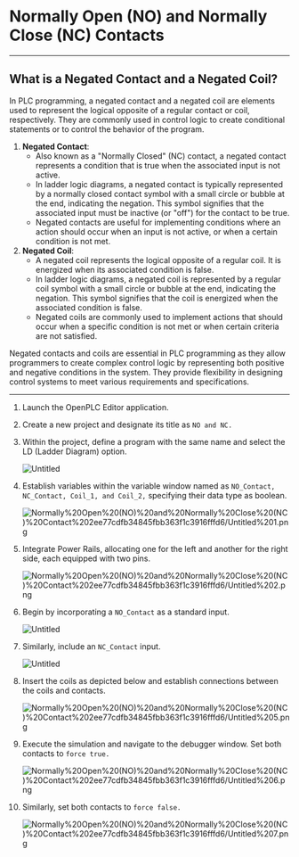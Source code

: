 # Normally Open (NO) and Normally Close (NC) Contacts

---

## What is a Negated Contact and a Negated Coil?

In PLC programming, a negated contact and a negated coil are elements used to represent the logical opposite of a regular contact or coil, respectively. They are commonly used in control logic to create conditional statements or to control the behavior of the program.

1. **Negated Contact**:
    - Also known as a "Normally Closed" (NC) contact, a negated contact represents a condition that is true when the associated input is not active.
    - In ladder logic diagrams, a negated contact is typically represented by a normally closed contact symbol with a small circle or bubble at the end, indicating the negation. This symbol signifies that the associated input must be inactive (or "off") for the contact to be true.
    - Negated contacts are useful for implementing conditions where an action should occur when an input is not active, or when a certain condition is not met.
2. **Negated Coil**:
    - A negated coil represents the logical opposite of a regular coil. It is energized when its associated condition is false.
    - In ladder logic diagrams, a negated coil is represented by a regular coil symbol with a small circle or bubble at the end, indicating the negation. This symbol signifies that the coil is energized when the associated condition is false.
    - Negated coils are commonly used to implement actions that should occur when a specific condition is not met or when certain criteria are not satisfied.

Negated contacts and coils are essential in PLC programming as they allow programmers to create complex control logic by representing both positive and negative conditions in the system. They provide flexibility in designing control systems to meet various requirements and specifications.

---

1. Launch the OpenPLC Editor application.
2. Create a new project and designate its title as `NO and NC.`
3. Within the project, define a program with the same name and select the LD (Ladder Diagram) option.
    
    ![Untitled](Normally%20Open%20(NO)%20and%20Normally%20Close%20(NC)%20Contact%202ee77cdfb34845fbb363f1c3916fffd6/Untitled.png)
    
4. Establish variables within the variable window named as `NO_Contact, NC_Contact, Coil_1, and Coil_2,` specifying their data type as boolean.
    
    ![Normally%20Open%20(NO)%20and%20Normally%20Close%20(NC)%20Contact%202ee77cdfb34845fbb363f1c3916fffd6/Untitled%201.png](Normally%20Open%20(NO)%20and%20Normally%20Close%20(NC)%20Contact%202ee77cdfb34845fbb363f1c3916fffd6/Untitled%201.png)
    
5. Integrate Power Rails, allocating one for the left and another for the right side, each equipped with two pins.
    
    ![Normally%20Open%20(NO)%20and%20Normally%20Close%20(NC)%20Contact%202ee77cdfb34845fbb363f1c3916fffd6/Untitled%202.png](Normally%20Open%20(NO)%20and%20Normally%20Close%20(NC)%20Contact%202ee77cdfb34845fbb363f1c3916fffd6/Untitled%202.png)
    
6. Begin by incorporating a `NO_Contact` as a standard input.
    
    ![Untitled](Normally%20Open%20(NO)%20and%20Normally%20Close%20(NC)%20Contact%202ee77cdfb34845fbb363f1c3916fffd6/Untitled%203.png)
    
7. Similarly, include an `NC_Contact` input.
    
    ![Untitled](Normally%20Open%20(NO)%20and%20Normally%20Close%20(NC)%20Contact%202ee77cdfb34845fbb363f1c3916fffd6/Untitled%204.png)
    
8. Insert the coils as depicted below and establish connections between the coils and contacts.
    
    ![Normally%20Open%20(NO)%20and%20Normally%20Close%20(NC)%20Contact%202ee77cdfb34845fbb363f1c3916fffd6/Untitled%205.png](Normally%20Open%20(NO)%20and%20Normally%20Close%20(NC)%20Contact%202ee77cdfb34845fbb363f1c3916fffd6/Untitled%205.png)
    
9. Execute the simulation and navigate to the debugger window. Set both contacts to `force true.`
    
    ![Normally%20Open%20(NO)%20and%20Normally%20Close%20(NC)%20Contact%202ee77cdfb34845fbb363f1c3916fffd6/Untitled%206.png](Normally%20Open%20(NO)%20and%20Normally%20Close%20(NC)%20Contact%202ee77cdfb34845fbb363f1c3916fffd6/Untitled%206.png)
    
10. Similarly, set both contacts to `force false.`
    
    ![Normally%20Open%20(NO)%20and%20Normally%20Close%20(NC)%20Contact%202ee77cdfb34845fbb363f1c3916fffd6/Untitled%207.png](Normally%20Open%20(NO)%20and%20Normally%20Close%20(NC)%20Contact%202ee77cdfb34845fbb363f1c3916fffd6/Untitled%207.png)